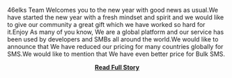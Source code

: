<p>46elks Team Welcomes you to the new year with good news as usual.We have started the new year with a fresh mindset and spirit and we would like to give our community a great gift which we have worked so hard for it.Enjoy 
 As many of you know, We are a global platform and our service has been used by developers and SMBs all around the world.We would like to announce that We have reduced our pricing for many countries globally for SMS.We would like to mention that We have even better price for Bulk SMS.</p>
<center><p><a href="http://46elks.com/blog/2013/01/21/announcement/new-price-list-and-bulk-sms-price" style='padding:25px; font-sze:18px; font-weight: bold;'>Read Full Story</a></p></center>
